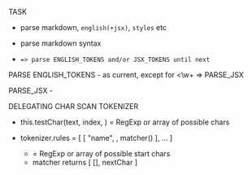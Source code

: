 TASK
- parse markdown, ```english(+jsx)```, ```styles``` etc

- parse markdown syntax
- ``` => parse ENGLISH_TOKENS and/or JSX_TOKENS until next ```

PARSE ENGLISH_TOKENS
	- as current, except for <\w+ => PARSE_JSX

PARSE_JSX
	-



DELEGATING CHAR SCAN TOKENIZER
- this.testChar(text, index, <rule>)
	<rule> = RegExp or array of possible chars

- tokenizer.rules = [ [ "name", <rule>, matcher() ], ... ]
	- <rule> = RegExp or array of possible start chars
	- matcher returns [ [<tokens>], nextChar ]



